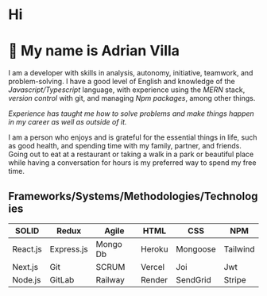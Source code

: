 # Hi
# 👋 My name is Adrian Villa

I am a developer with skills in analysis, autonomy, initiative, teamwork, and problem-solving. I have a good level of English and knowledge of the *Javascript/Typescript* language, with experience using the *MERN* stack, *version control* with git, and managing *Npm packages*, among other things.

*Experience has taught me how to solve problems and make things happen in my career as well as outside of it.*

I am a person who enjoys and is grateful for the essential things in life, such as good health, and spending time with my family, partner, and friends. Going out to eat at a restaurant or taking a walk in a park or beautiful place while having a conversation for hours is my preferred way to spend my free time.

## Frameworks/Systems/Methodologies/Technologies

| SOLID      | Redux        | Agile    | HTML   | CSS      | NPM      |
|------------|--------------|----------|--------|----------|----------|
| React.js   | Express.js   | Mongo Db | Heroku | Mongoose | Tailwind |
| Next.js    | Git          | SCRUM    | Vercel | Joi      | Jwt      |
| Node.js    | GitLab       | Railway  | Render | SendGrid | Stripe   |
